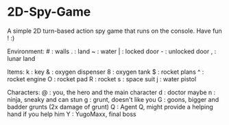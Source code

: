 # 2D-Spy-Game
A simple 2D turn-based action spy game that runs on the console. Have fun ! :)

Environment:
\#  : walls
. : land
~ : water
| : locked door 
\- : unlocked door
, : lunar land

Items:
k : key
& : oxygen dispenser
8 : oxygen tank
$ : rocket plans
^ : rocket engine
O : rocket pad
R : rocket
s : space suit
j : water pistol

Characters:
@ : you, the hero and the main character
d : doctor maybe
n : ninja, sneaky and can stun
g : grunt, doesn't like you
G : goons, bigger and badder grunts (2x damage of grunt)
Q : Agent Q, might provide a helping hand if you help him
Y : YugoMaxx, final boss

